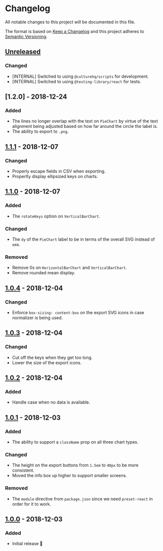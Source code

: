 # Changelog

All notable changes to this project will be documented in this file.

The format is based on [Keep a Changelog](http://keepachangelog.com/en/1.0.0/) and this project adheres to [Semantic Versioning](http://semver.org/spec/v2.0.0.html).

## [Unreleased]
### Changed
- [INTERNAL] Switched to using `@culturehq/scripts` for development.
- [INTERNAL] Switched to using `@testing-library/react` for tests.

## [1.2.0] - 2018-12-24
### Added
- The lines no longer overlap with the text on `PieChart` by virtue of the text alignment being adjusted based on how far around the circle the label is.
- The ability to export to `.png`.

## [1.1.1] - 2018-12-07
### Changed
- Properly escape fields in CSV when exporting.
- Properlty display ellipsized keys on charts.

## [1.1.0] - 2018-12-07
### Added
- The `rotateKeys` option on `VerticalBarChart`.

### Changed
- The `dy` of the `PieChart` label to be in terms of the overall SVG instead of `em`s.

### Removed
- Remove 0s on `HorizontalBarChart` and `VerticalBarChart`.
- Remove rounded mean display.

## [1.0.4] - 2018-12-04
### Changed
- Enforce `box-sizing: content-box` on the export SVG icons in case normalizer is being used.

## [1.0.3] - 2018-12-04
### Changed
- Cut off the keys when they get too long.
- Lower the size of the export icons.

## [1.0.2] - 2018-12-04
### Added
- Handle case when no data is available.

## [1.0.1] - 2018-12-03
### Added
- The ability to support a `className` prop on all three chart types.

### Changed
- The height on the export buttons from `1.5em` to `40px` to be more consistent.
- Moved the info box up higher to support smaller screens.

### Removed
- The `module` directive from `package.json` since we need `preset-react` in order for it to work.

## [1.0.0] - 2018-12-03
### Added
- Initial release 🎉

[Unreleased]: https://github.com/CultureHQ/charts/compare/1.1.1...HEAD
[1.1.1]: https://github.com/CultureHQ/charts/compare/v1.1.0...v1.1.1
[1.1.0]: https://github.com/CultureHQ/charts/compare/v1.0.4...v1.1.0
[1.0.4]: https://github.com/CultureHQ/charts/compare/v1.0.3...v1.0.4
[1.0.3]: https://github.com/CultureHQ/charts/compare/v1.0.2...v1.0.3
[1.0.2]: https://github.com/CultureHQ/charts/compare/v1.0.1...v1.0.2
[1.0.1]: https://github.com/CultureHQ/charts/compare/v1.0.0...v1.0.1
[1.0.0]: https://github.com/CultureHQ/charts/compare/9508ac...v1.0.0
